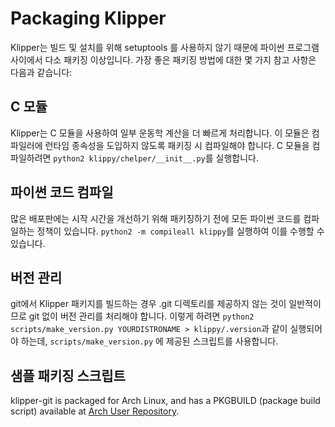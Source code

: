 # Packaging Klipper

Klipper는 빌드 및 설치를 위해 setuptools 를 사용하지 않기 때문에 파이썬 프로그램 사이에서 다소 패키징 이상입니다. 가장 좋은 패키징 방법에 대한 몇 가지 참고 사항은 다음과 같습니다:

## C 모듈

Klipper는 C 모듈을 사용하여 일부 운동학 계산을 더 빠르게 처리합니다. 이 모듈은 컴파일러에 런타임 종속성을 도입하지 않도록 패키징 시 컴파일해야 합니다. C 모듈을 컴파일하려면 `python2 klippy/chelper/__init__.py`를 실행합니다.

## 파이썬 코드 컴파일

많은 배포판에는 시작 시간을 개선하기 위해 패키징하기 전에 모든 파이썬 코드를 컴파일하는 정책이 있습니다. `python2 -m compileall klippy`를 실행하여 이를 수행할 수 있습니다.

## 버전 관리

git에서 Klipper 패키지를 빌드하는 경우 .git 디렉토리를 제공하지 않는 것이 일반적이므로 git 없이 버전 관리를 처리해야 합니다. 이렇게 하려면 `python2 scripts/make_version.py YOURDISTRONAME > klippy/.version`과 같이 실행되어야 하는데, `scripts/make_version.py` 에 제공된 스크립트를 사용합니다.

## 샘플 패키징 스크립트

klipper-git is packaged for Arch Linux, and has a PKGBUILD (package build script) available at [Arch User Repository](https://aur.archlinux.org/cgit/aur.git/tree/PKGBUILD?h=klipper-git).
